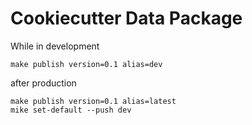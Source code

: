 # Cookiecutter Data Package

While in development

```
make publish version=0.1 alias=dev
```

after production

```
make publish version=0.1 alias=latest
mike set-default --push dev
```
